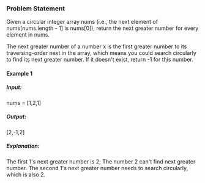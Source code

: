 ### Problem Statement

Given a circular integer array nums (i.e., the next element of nums[nums.length - 1] is nums[0]), return the next greater number for every element in nums.

The next greater number of a number x is the first greater number to its traversing-order next in the array, which means you could search circularly to find its next greater number. If it doesn't exist, return -1 for this number.

#### Example 1

##### Input:
nums = [1,2,1]
##### Output: 
[2,-1,2]
##### Explanation: 
The first 1's next greater number is 2; 
The number 2 can't find next greater number. 
The second 1's next greater number needs to search circularly, which is also 2.


